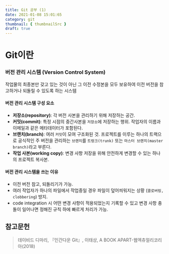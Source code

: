 ```yaml
---
title: Git 공부 (1)
date: 2021-01-08 15:01:65
category: git
thumbnail: { thumbnailSrc }
draft: true
---
```


# Git이란

### 버전 관리 시스템 (Version Control System)

작업물의 최종본만 갖고 있는 것이 아닌 그 이전 수정본을 모두 보유하여 이전 버전을 참고하거나 되돌릴 수 있도록 하는 시스템



#### 버전 관리 시스템 구성 요소

- **저장소(repository)**: 각 버전 사본을 관리하기 위해 저장하는 공간.
- **커밋(commit)**: 특정 시점의 중간사본을 `저장소`에 저장하는 행위. 작업자의 이름과 이메일과 같은 메타데이터가 포함된다.
- **브랜치(branch)**: 여러 `커밋`이 모여 구조화된 것. 프로젝트를 이루는 하나의 트랙으로 공식적인 주 버전을 관리하는 `브랜치`를 `트렁크(trunk)` 또는 `마스터 브랜치(master branch)`라고 부른다.
- **작업 사본(working copy)**: 변경 사항 저장을 위해 안전하게 변경할 수 있는 하나의 프로젝트 복사본.



#### 버전 관리 시스템을 쓰는 이유

- 이전 버전 참고, 되돌리기가 가능.
- 여러 작업자가 하나의 파일에서 작업중일 경우 파일이 덮어씌워지는 상황 (`클로버링, clobbering`) 방지.
- code integration 시 어떤 변경 사항이 적용되었는지 기록할 수 있고 변경 사항 충돌이 일어나면 정해진 규칙 하에 빠르게 처리가 가능.



## 참고문헌

> 데이비드 디마리, 『인간다운 Git』, 이태상, A BOOK APART-웹엑츄얼리코리아(2018)